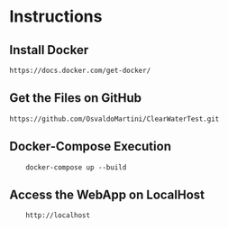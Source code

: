 # Instructions

## Install Docker
```
https://docs.docker.com/get-docker/

```

## Get the Files on GitHub

```
https://github.com/OsvaldoMartini/ClearWaterTest.git

```


## Docker-Compose Execution

```
	docker-compose up --build

```	


## Access the WebApp on LocalHost
```
	http://localhost
```
